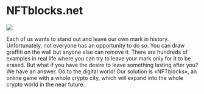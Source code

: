 # NFTblocks.net
![](https://uploads-ssl.webflow.com/6078b3a8fd6dbdb925509f20/609d0a5c8ef0cef24423afa4_Logo-game.svg)

Each of us wants to stand out and leave our own mark in history.
Unfortunately, not everyone has an opportunity to do so. You can draw graffiti on the wall but anyone else can remove it.
There are hundreds of examples in real life where you can try to leave your mark only for it to be erased. But what if you have the desire to leave something lasting after you? We have an answer. Go to the digital world!
Our solution is «NFTblocks», an online game with a whole crypto city, which will expand into the whole crypto world in the near future.

